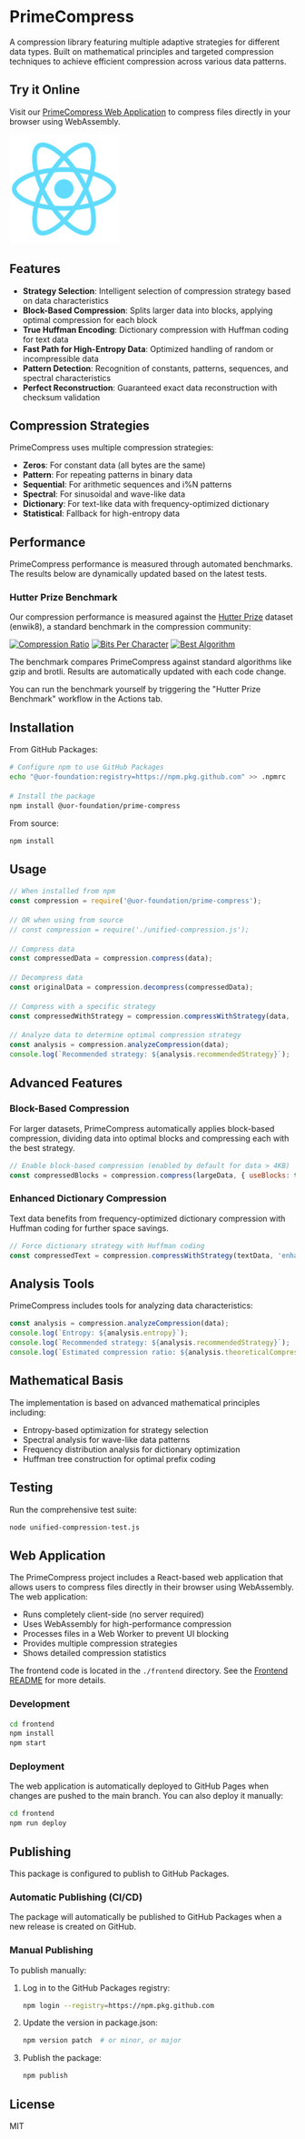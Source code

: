 # PrimeCompress

A compression library featuring multiple adaptive strategies for different data types. Built on mathematical principles and targeted compression techniques to achieve efficient compression across various data patterns.

## Try it Online

Visit our [PrimeCompress Web Application](https://uor-foundation.github.io/PrimeCompress/) to compress files directly in your browser using WebAssembly.

![PrimeCompress Web App](./frontend/public/logo192.png)

## Features

- **Strategy Selection**: Intelligent selection of compression strategy based on data characteristics
- **Block-Based Compression**: Splits larger data into blocks, applying optimal compression for each block
- **True Huffman Encoding**: Dictionary compression with Huffman coding for text data
- **Fast Path for High-Entropy Data**: Optimized handling of random or incompressible data
- **Pattern Detection**: Recognition of constants, patterns, sequences, and spectral characteristics
- **Perfect Reconstruction**: Guaranteed exact data reconstruction with checksum validation

## Compression Strategies

PrimeCompress uses multiple compression strategies:

- **Zeros**: For constant data (all bytes are the same)
- **Pattern**: For repeating patterns in binary data
- **Sequential**: For arithmetic sequences and i%N patterns
- **Spectral**: For sinusoidal and wave-like data
- **Dictionary**: For text-like data with frequency-optimized dictionary
- **Statistical**: Fallback for high-entropy data

## Performance

PrimeCompress performance is measured through automated benchmarks. The results below are dynamically updated based on the latest tests.

### Hutter Prize Benchmark

Our compression performance is measured against the [Hutter Prize](http://prize.hutter1.net/) dataset (enwik8), a standard benchmark in the compression community:

[![Compression Ratio](https://img.shields.io/endpoint?url=https://raw.githubusercontent.com/UOR-Foundation/PrimeCompress/main/badges/hutter-ratio.json)](https://github.com/UOR-Foundation/PrimeCompress/actions/workflows/hutter-prize-benchmark.yml)
[![Bits Per Character](https://img.shields.io/endpoint?url=https://raw.githubusercontent.com/UOR-Foundation/PrimeCompress/main/badges/hutter-bpc.json)](https://github.com/UOR-Foundation/PrimeCompress/actions/workflows/hutter-prize-benchmark.yml)
[![Best Algorithm](https://img.shields.io/endpoint?url=https://raw.githubusercontent.com/UOR-Foundation/PrimeCompress/main/badges/hutter-algo.json)](https://github.com/UOR-Foundation/PrimeCompress/actions/workflows/hutter-prize-benchmark.yml)

The benchmark compares PrimeCompress against standard algorithms like gzip and brotli. Results are automatically updated with each code change.

You can run the benchmark yourself by triggering the "Hutter Prize Benchmark" workflow in the Actions tab.

## Installation

From GitHub Packages:

```bash
# Configure npm to use GitHub Packages
echo "@uor-foundation:registry=https://npm.pkg.github.com" >> .npmrc

# Install the package
npm install @uor-foundation/prime-compress
```

From source:

```bash
npm install
```

## Usage

```javascript
// When installed from npm
const compression = require('@uor-foundation/prime-compress');

// OR when using from source
// const compression = require('./unified-compression.js');

// Compress data
const compressedData = compression.compress(data);

// Decompress data
const originalData = compression.decompress(compressedData);

// Compress with a specific strategy
const compressedWithStrategy = compression.compressWithStrategy(data, 'dictionary');

// Analyze data to determine optimal compression strategy
const analysis = compression.analyzeCompression(data);
console.log(`Recommended strategy: ${analysis.recommendedStrategy}`);
```

## Advanced Features

### Block-Based Compression

For larger datasets, PrimeCompress automatically applies block-based compression, dividing data into optimal blocks and compressing each with the best strategy.

```javascript
// Enable block-based compression (enabled by default for data > 4KB)
const compressedBlocks = compression.compress(largeData, { useBlocks: true });
```

### Enhanced Dictionary Compression

Text data benefits from frequency-optimized dictionary compression with Huffman coding for further space savings.

```javascript
// Force dictionary strategy with Huffman coding
const compressedText = compression.compressWithStrategy(textData, 'enhanced-dictionary');
```

## Analysis Tools

PrimeCompress includes tools for analyzing data characteristics:

```javascript
const analysis = compression.analyzeCompression(data);
console.log(`Entropy: ${analysis.entropy}`);
console.log(`Recommended strategy: ${analysis.recommendedStrategy}`);
console.log(`Estimated compression ratio: ${analysis.theoreticalCompressionRatio}x`);
```

## Mathematical Basis

The implementation is based on advanced mathematical principles including:

- Entropy-based optimization for strategy selection
- Spectral analysis for wave-like data patterns
- Frequency distribution analysis for dictionary optimization
- Huffman tree construction for optimal prefix coding

## Testing

Run the comprehensive test suite:

```bash
node unified-compression-test.js
```

## Web Application

The PrimeCompress project includes a React-based web application that allows users to compress files directly in their browser using WebAssembly. The web application:

- Runs completely client-side (no server required)
- Uses WebAssembly for high-performance compression
- Processes files in a Web Worker to prevent UI blocking
- Provides multiple compression strategies
- Shows detailed compression statistics

The frontend code is located in the `./frontend` directory. See the [Frontend README](./frontend/README.md) for more details.

### Development

```bash
cd frontend
npm install
npm start
```

### Deployment

The web application is automatically deployed to GitHub Pages when changes are pushed to the main branch. You can also deploy it manually:

```bash
cd frontend
npm run deploy
```

## Publishing

This package is configured to publish to GitHub Packages. 

### Automatic Publishing (CI/CD)

The package will automatically be published to GitHub Packages when a new release is created on GitHub.

### Manual Publishing

To publish manually:

1. Log in to the GitHub Packages registry:
   ```bash
   npm login --registry=https://npm.pkg.github.com
   ```

2. Update the version in package.json:
   ```bash
   npm version patch  # or minor, or major
   ```

3. Publish the package:
   ```bash
   npm publish
   ```

## License

MIT